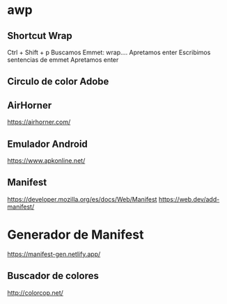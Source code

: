 # awp


## Shortcut Wrap

Ctrl + Shift + p
Buscamos Emmet: wrap....
Apretamos enter
Escribimos sentencias de emmet
Apretamos enter

## Circulo de color Adobe


## AirHorner
https://airhorner.com/

## Emulador Android
https://www.apkonline.net/

## Manifest 
https://developer.mozilla.org/es/docs/Web/Manifest
https://web.dev/add-manifest/

# Generador de Manifest
https://manifest-gen.netlify.app/

## Buscador de colores
http://colorcop.net/























